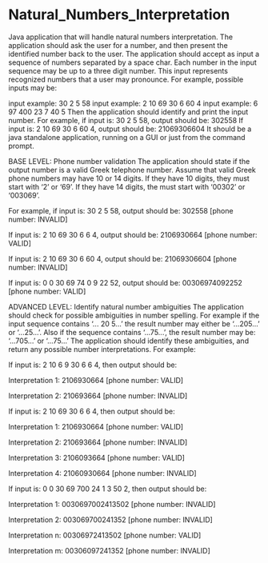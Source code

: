 # Natural_Numbers_Interpretation

Java application that will handle natural numbers interpretation.
The application should ask the user for a number, and then present the identified number back to the user.
The application should accept as input a sequence of numbers separated by a space char. Each number in
the input sequence may be up to a three digit number. This input represents recognized numbers that a user
may pronounce. For example, possible inputs may be:

input example: 30 2 5 58
input example: 2 10 69 30 6 60 4
input example: 6 97 400 23 7 40 5
Then the application should identify and print the input number.
For example, if input is: 30 2 5 58, output should be: 302558
If input is: 2 10 69 30 6 60 4, output should be: 21069306604
It should be a java standalone application, running on a GUI or just from the command prompt.


BASE LEVEL: Phone number validation
The application should state if the output number is a valid Greek telephone number.
Assume that valid Greek phone numbers may have 10 or 14 digits. If they have 10 digits, they must start
with ‘2’ or ‘69’. If they have 14 digits, the must start with ‘00302’ or ‘003069’.

For example, if input is: 30 2 5 58, output should be: 302558 [phone number: INVALID]

If input is: 2 10 69 30 6 6 4, output should be: 2106930664 [phone number: VALID]

If input is: 2 10 69 30 6 60 4, output should be: 21069306604 [phone number: INVALID]

If input is: 0 0 30 69 74 0 9 22 52, output should be: 00306974092252 [phone number: VALID]

ADVANCED LEVEL: Identify natural number ambiguities
The application should check for possible ambiguities in number spelling.
For example if the input sequence contains ‘... 20 5...’ the result number may either be ‘...205...’ or ‘...25...’.
Also if the sequence contains ‘...75...’, the result number may be: ‘...705...’ or ‘...75...’
The application should identify these ambiguities, and return any possible number interpretations.
For example:

If input is: 2 10 6 9 30 6 6 4, then output should be:

Interpretation 1: 2106930664 [phone number: VALID]

Interpretation 2: 210693664 [phone number: INVALID]

If input is: 2 10 69 30 6 6 4, then output should be:

Interpretation 1: 2106930664 [phone number: VALID]

Interpretation 2: 210693664 [phone number: INVALID]

Interpretation 3: 2106093664 [phone number: VALID]

Interpretation 4: 21060930664 [phone number: INVALID]

If input is: 0 0 30 69 700 24 1 3 50 2, then output should be:

Interpretation 1: 0030697002413502 [phone number: INVALID]

Interpretation 2: 003069700241352 [phone number: INVALID]

Interpretation n: 00306972413502 [phone number: VALID]

Interpretation m: 00306097241352 [phone number: INVALID]
